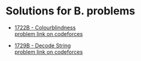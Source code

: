 #  Solutions for B. problems
- [1722B - Colourblindness](https://github.com/ShaadyEmad/Codeforces_Python_Solutions/blob/main/B/1722B%20-%20Colourblindness.py)\
[problem link on codeforces](https://codeforces.com/problemset/problem/1722/B)

- [1729B - Decode String](https://github.com/ShaadyEmad/Codeforces_Python_Solutions/blob/main/B/1729B%20-%20Decode%20String.py)\
[problem link on codeforces](https://codeforces.com/problemset/problem/1729/B)

